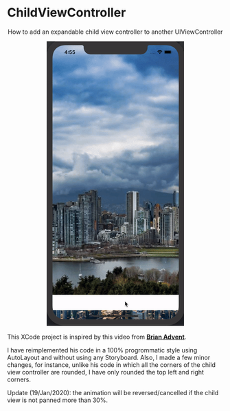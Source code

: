 # ChildViewController
<p align=center> How to add an expandable child view controller to another UIViewController </p>


<p align="center">
  <img src="https://github.com/kasrababaei/ChildViewController/blob/master/childviewcontroller.gif" alt="childviewcontroller" border="0">
</p>

This XCode project is inspired by this video from [**Brian Advent**](https://www.youtube.com/watch?v=L-f1KSPKm4I).

I have reimplemented his code in a 100% progrommatic style using AutoLayout and without using any Storyboard. Also, I made a few minor changes, for instance, unlike his code in which all the corners of the child view controller are rounded, I have only rounded the top left and right corners. 

Update (19/Jan/2020): the animation will be reversed/cancelled if the child view is not panned more than 30%. 
